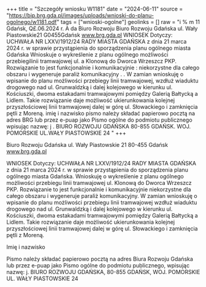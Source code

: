 +++
title = "Szczegóły wniosku W1181"
date = "2024-06-11"
source = "https://bip.brg.gda.pl/images/uploads/wnioski-do-planu-ogolnego/w1181.pdf"
tags = ["wnioski-ogolne"]
geolinks = []
raw = "i  % m 11 Gdańsk, Q£.06.2024 r.  A da Biuro Rozwoju  Biuro Rozwoju Gdańska ul. Wały Piastowskie21 G0455Gdańsk www.brg.gda.pl WNIOSEK Dotyczy: UCHWAŁA NR LXXV/1912/24 RADY MIASTA GDAŃSKA z dnia 21 marca 2024 r. w sprawie przystąpienia do sporządzenia planu ogólnego miasta Gdańska  Wnioskuje o wykreślenie z planu ogólnego możliwości przebiegilinii tramwajowej ul. a Klonową do Dworca Wrzeszcz PKP. Rozwiązanie to jest funkcjonalnie i komunikacyjnie : niekorzystne dla całego obszaru i wygeneruje paraliż komunikacyjny . . W zamian wnioskuję o wpisanie do planu możliwości przebiegy linii tramwajowej, wzdłuż wiaduktu drogowego nad ul. Grunwaldzką i dalej kolejowego w kierunku ul. Kościuszki, dwoma estakadami tramwajowymi pomiędzy Galerią Bałtycką a Lidlem. Takie rozwiązanie daje możliwość ukierunkowania kolejnej przyszłościowej linii tramwajowej dalej w górę ul. Słowackiego i zamknięcia pętli z Moreną.  imię i nazwisko pismo należy składać papierowo pocztą na adres BRG lub przez e-puap jako Pismo ogólne do podmiotu publicznego wpisując nazwę: j . BIURO ROZWOJU GDAŃSKA 80-855 GDAŃSK. WOJ. POMORSKIE UL.WAŁY PIASTOWSKIE 24 "
+++

Biuro Rozwoju Gdańska
ul. Wały Piastowskie 21
80-455 Gdańsk
www.brg.gda.pl

WNIOSEK
Dotyczy: UCHWAŁA NR LXXV/1912/24 RADY MIASTA GDAŃSKA z dnia 21 marca 2024 r. w sprawie przystąpienia do sporządzenia planu ogólnego miasta Gdańska.
Wnioskuję o wykreślenie z planu ogólnego możliwości przebiegu linii tramwajowej ul. Klonową do Dworca Wrzeszcz PKP. Rozwiązanie to jest funkcjonalnie i komunikacyjnie niekorzystne dla całego obszaru i wygeneruje paraliż komunikacyjny.
W zamian wnioskuję o wpisanie do planu możliwości przebiegu linii tramwajowej wzdłuż wiaduktu drogowego nad ul. Grunwaldzką i dalej kolejowego w kierunku ul. Kościuszki, dwoma estakadami tramwajowymi pomiędzy Galerią Bałtycką a Lidlem. Takie rozwiązanie daje możliwość ukierunkowania kolejnej przyszłościowej linii tramwajowej dalej w górę ul. Słowackiego i zamknięcia pętli z Moreną.

Imię i nazwisko

Pismo należy składać papierowo pocztą na adres Biura Rozwoju Gdańska lub przez e-puap jako Pismo ogólne do podmiotu publicznego, wpisując nazwę: j.
BIURO ROZWOJU GDAŃSKA, 80-855 GDAŃSK, WOJ. POMORSKIE
UL. WAŁY PIASTOWSKIE 24


